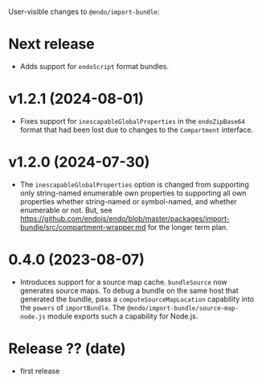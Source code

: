 User-visible changes to `@endo/import-bundle`:

# Next release

- Adds support for `endoScript` format bundles.

# v1.2.1 (2024-08-01)

- Fixes support for `inescapableGlobalProperties` in the `endoZipBase64` format
  that had been lost due to changes to the `Compartment` interface.

# v1.2.0 (2024-07-30)

- The `inescapableGlobalProperties` option is changed from supporting only
  string-named enumerable own properties to supporting all own properties
  whether string-named or symbol-named, and whether enumerable or not.
  But, see
  https://github.com/endojs/endo/blob/master/packages/import-bundle/src/compartment-wrapper.md
  for the longer term plan.

# 0.4.0 (2023-08-07)

- Introduces support for a source map cache.
  `bundleSource` now generates source maps.
  To debug a bundle on the same host that generated the bundle, pass a
  `computeSourceMapLocation` capability into the `powers` of `importBundle`.
  The `@endo/import-bundle/source-map-node.js` module exports such a
  capability for Node.js.

# Release ?? (date)

- first release
